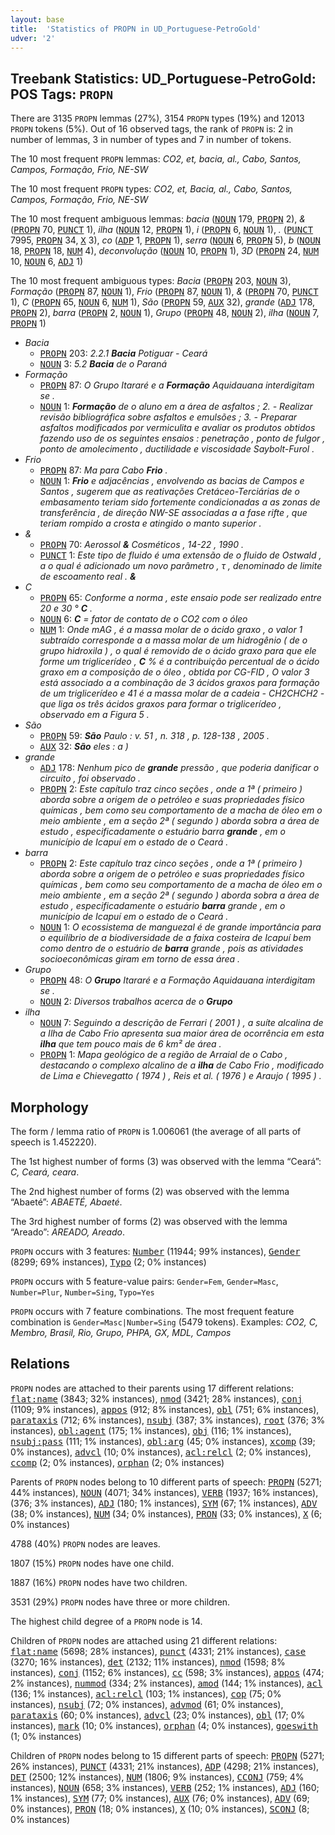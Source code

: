 ```yaml
---
layout: base
title:  'Statistics of PROPN in UD_Portuguese-PetroGold'
udver: '2'
---
```


## Treebank Statistics: UD_Portuguese-PetroGold: POS Tags: `PROPN`

There are 3135 `PROPN` lemmas (27%), 3154 `PROPN` types (19%) and 12013 `PROPN` tokens (5%).
Out of 16 observed tags, the rank of `PROPN` is: 2 in number of lemmas, 3 in number of types and 7 in number of tokens.

The 10 most frequent `PROPN` lemmas: <em>CO2, et, bacia, al., Cabo, Santos, Campos, Formação, Frio, NE-SW</em>

The 10 most frequent `PROPN` types:  <em>CO2, et, Bacia, al., Cabo, Santos, Campos, Formação, Frio, NE-SW</em>

The 10 most frequent ambiguous lemmas: <em>bacia</em> (<tt><a href="pt_petrogold-pos-NOUN.html">NOUN</a></tt> 179, <tt><a href="pt_petrogold-pos-PROPN.html">PROPN</a></tt> 2), <em>&</em> (<tt><a href="pt_petrogold-pos-PROPN.html">PROPN</a></tt> 70, <tt><a href="pt_petrogold-pos-PUNCT.html">PUNCT</a></tt> 1), <em>ilha</em> (<tt><a href="pt_petrogold-pos-NOUN.html">NOUN</a></tt> 12, <tt><a href="pt_petrogold-pos-PROPN.html">PROPN</a></tt> 1), <em>i</em> (<tt><a href="pt_petrogold-pos-PROPN.html">PROPN</a></tt> 6, <tt><a href="pt_petrogold-pos-NOUN.html">NOUN</a></tt> 1), <em>.</em> (<tt><a href="pt_petrogold-pos-PUNCT.html">PUNCT</a></tt> 7995, <tt><a href="pt_petrogold-pos-PROPN.html">PROPN</a></tt> 34, <tt><a href="pt_petrogold-pos-X.html">X</a></tt> 3), <em>co</em> (<tt><a href="pt_petrogold-pos-ADP.html">ADP</a></tt> 1, <tt><a href="pt_petrogold-pos-PROPN.html">PROPN</a></tt> 1), <em>serra</em> (<tt><a href="pt_petrogold-pos-NOUN.html">NOUN</a></tt> 6, <tt><a href="pt_petrogold-pos-PROPN.html">PROPN</a></tt> 5), <em>b</em> (<tt><a href="pt_petrogold-pos-NOUN.html">NOUN</a></tt> 18, <tt><a href="pt_petrogold-pos-PROPN.html">PROPN</a></tt> 18, <tt><a href="pt_petrogold-pos-NUM.html">NUM</a></tt> 4), <em>deconvolução</em> (<tt><a href="pt_petrogold-pos-NOUN.html">NOUN</a></tt> 10, <tt><a href="pt_petrogold-pos-PROPN.html">PROPN</a></tt> 1), <em>3D</em> (<tt><a href="pt_petrogold-pos-PROPN.html">PROPN</a></tt> 24, <tt><a href="pt_petrogold-pos-NUM.html">NUM</a></tt> 10, <tt><a href="pt_petrogold-pos-NOUN.html">NOUN</a></tt> 6, <tt><a href="pt_petrogold-pos-ADJ.html">ADJ</a></tt> 1)

The 10 most frequent ambiguous types:  <em>Bacia</em> (<tt><a href="pt_petrogold-pos-PROPN.html">PROPN</a></tt> 203, <tt><a href="pt_petrogold-pos-NOUN.html">NOUN</a></tt> 3), <em>Formação</em> (<tt><a href="pt_petrogold-pos-PROPN.html">PROPN</a></tt> 87, <tt><a href="pt_petrogold-pos-NOUN.html">NOUN</a></tt> 1), <em>Frio</em> (<tt><a href="pt_petrogold-pos-PROPN.html">PROPN</a></tt> 87, <tt><a href="pt_petrogold-pos-NOUN.html">NOUN</a></tt> 1), <em>&</em> (<tt><a href="pt_petrogold-pos-PROPN.html">PROPN</a></tt> 70, <tt><a href="pt_petrogold-pos-PUNCT.html">PUNCT</a></tt> 1), <em>C</em> (<tt><a href="pt_petrogold-pos-PROPN.html">PROPN</a></tt> 65, <tt><a href="pt_petrogold-pos-NOUN.html">NOUN</a></tt> 6, <tt><a href="pt_petrogold-pos-NUM.html">NUM</a></tt> 1), <em>São</em> (<tt><a href="pt_petrogold-pos-PROPN.html">PROPN</a></tt> 59, <tt><a href="pt_petrogold-pos-AUX.html">AUX</a></tt> 32), <em>grande</em> (<tt><a href="pt_petrogold-pos-ADJ.html">ADJ</a></tt> 178, <tt><a href="pt_petrogold-pos-PROPN.html">PROPN</a></tt> 2), <em>barra</em> (<tt><a href="pt_petrogold-pos-PROPN.html">PROPN</a></tt> 2, <tt><a href="pt_petrogold-pos-NOUN.html">NOUN</a></tt> 1), <em>Grupo</em> (<tt><a href="pt_petrogold-pos-PROPN.html">PROPN</a></tt> 48, <tt><a href="pt_petrogold-pos-NOUN.html">NOUN</a></tt> 2), <em>ilha</em> (<tt><a href="pt_petrogold-pos-NOUN.html">NOUN</a></tt> 7, <tt><a href="pt_petrogold-pos-PROPN.html">PROPN</a></tt> 1)


* <em>Bacia</em>
  * <tt><a href="pt_petrogold-pos-PROPN.html">PROPN</a></tt> 203: <em>2.2.1 <b>Bacia</b> Potiguar - Ceará</em>
  * <tt><a href="pt_petrogold-pos-NOUN.html">NOUN</a></tt> 3: <em>5.2 <b>Bacia</b> de o Paraná</em>
* <em>Formação</em>
  * <tt><a href="pt_petrogold-pos-PROPN.html">PROPN</a></tt> 87: <em>O Grupo Itararé e a <b>Formação</b> Aquidauana interdigitam se .</em>
  * <tt><a href="pt_petrogold-pos-NOUN.html">NOUN</a></tt> 1: <em><b>Formação</b> de o aluno em a área de asfaltos ; 2. - Realizar revisão bibliográfica sobre asfaltos e emulsões ; 3. - Preparar asfaltos modificados por vermiculita e avaliar os produtos obtidos fazendo uso de os seguintes ensaios : penetração , ponto de fulgor , ponto de amolecimento , ductilidade e viscosidade Saybolt-Furol .</em>
* <em>Frio</em>
  * <tt><a href="pt_petrogold-pos-PROPN.html">PROPN</a></tt> 87: <em>Ma para Cabo <b>Frio</b> .</em>
  * <tt><a href="pt_petrogold-pos-NOUN.html">NOUN</a></tt> 1: <em><b>Frio</b> e adjacências , envolvendo as bacias de Campos e Santos , sugerem que as reativações Cretáceo-Terciárias de o embasamento teriam sido fortemente condicionadas a as zonas de transferência , de direção NW-SE associadas a a fase rifte , que teriam rompido a crosta e atingido o manto superior .</em>
* <em>&</em>
  * <tt><a href="pt_petrogold-pos-PROPN.html">PROPN</a></tt> 70: <em>Aerossol <b>&</b> Cosméticos , 14-22 , 1990 .</em>
  * <tt><a href="pt_petrogold-pos-PUNCT.html">PUNCT</a></tt> 1: <em>Este tipo de fluido é uma extensão de o fluido de Ostwald , a o qual é adicionado um novo parâmetro , τ , denominado de limite de escoamento real . <b>&</b></em>
* <em>C</em>
  * <tt><a href="pt_petrogold-pos-PROPN.html">PROPN</a></tt> 65: <em>Conforme a norma , este ensaio pode ser realizado entre 20 e 30 ° <b>C</b> .</em>
  * <tt><a href="pt_petrogold-pos-NOUN.html">NOUN</a></tt> 6: <em><b>C</b> = fator de contato de o CO2 com o óleo</em>
  * <tt><a href="pt_petrogold-pos-NUM.html">NUM</a></tt> 1: <em>Onde mAG , é a massa molar de o ácido graxo , o valor 1 subtraído corresponde a a massa molar de um hidrogênio ( de o grupo hidroxila ) , o qual é removido de o ácido graxo para que ele forme um triglicerídeo , <b>C</b> % é a contribuição percentual de o ácido graxo em a composição de o óleo , obtida por CG-FID , O valor 3 está associado a a combinação de 3 ácidos graxos para formação de um triglicerídeo e 41 é a massa molar de a cadeia - CH2CHCH2 - que liga os três ácidos graxos para formar o triglicerídeo , observado em a Figura 5 .</em>
* <em>São</em>
  * <tt><a href="pt_petrogold-pos-PROPN.html">PROPN</a></tt> 59: <em><b>São</b> Paulo : v. 51 , n. 318 , p. 128-138 , 2005 .</em>
  * <tt><a href="pt_petrogold-pos-AUX.html">AUX</a></tt> 32: <em><b>São</b> eles : a )</em>
* <em>grande</em>
  * <tt><a href="pt_petrogold-pos-ADJ.html">ADJ</a></tt> 178: <em>Nenhum pico de <b>grande</b> pressão , que poderia danificar o circuito , foi observado .</em>
  * <tt><a href="pt_petrogold-pos-PROPN.html">PROPN</a></tt> 2: <em>Este capítulo traz cinco seções , onde a 1ª ( primeiro ) aborda sobre a origem de o petróleo e suas propriedades físico químicas , bem como seu comportamento de a macha de óleo em o meio ambiente , em a seção 2ª ( segundo ) aborda sobra a área de estudo , especificadamente o estuário barra <b>grande</b> , em o município de Icapuí em o estado de o Ceará .</em>
* <em>barra</em>
  * <tt><a href="pt_petrogold-pos-PROPN.html">PROPN</a></tt> 2: <em>Este capítulo traz cinco seções , onde a 1ª ( primeiro ) aborda sobre a origem de o petróleo e suas propriedades físico químicas , bem como seu comportamento de a macha de óleo em o meio ambiente , em a seção 2ª ( segundo ) aborda sobra a área de estudo , especificadamente o estuário <b>barra</b> grande , em o município de Icapuí em o estado de o Ceará .</em>
  * <tt><a href="pt_petrogold-pos-NOUN.html">NOUN</a></tt> 1: <em>O ecossistema de manguezal é de grande importância para o equilíbrio de a biodiversidade de a faixa costeira de Icapuí bem como dentro de o estuário de <b>barra</b> grande , pois as atividades socioeconômicas giram em torno de essa área .</em>
* <em>Grupo</em>
  * <tt><a href="pt_petrogold-pos-PROPN.html">PROPN</a></tt> 48: <em>O <b>Grupo</b> Itararé e a Formação Aquidauana interdigitam se .</em>
  * <tt><a href="pt_petrogold-pos-NOUN.html">NOUN</a></tt> 2: <em>Diversos trabalhos acerca de o <b>Grupo</b></em>
* <em>ilha</em>
  * <tt><a href="pt_petrogold-pos-NOUN.html">NOUN</a></tt> 7: <em>Seguindo a descrição de Ferrari ( 2001 ) , a suíte alcalina de a Ilha de Cabo Frio apresenta sua maior área de ocorrência em esta <b>ilha</b> que tem pouco mais de 6 km² de área .</em>
  * <tt><a href="pt_petrogold-pos-PROPN.html">PROPN</a></tt> 1: <em>Mapa geológico de a região de Arraial de o Cabo , destacando o complexo alcalino de a <b>ilha</b> de Cabo Frio , modificado de Lima e Chievegatto ( 1974 ) , Reis et al. ( 1976 ) e Araujo ( 1995 ) .</em>

## Morphology

The form / lemma ratio of `PROPN` is 1.006061 (the average of all parts of speech is 1.452220).

The 1st highest number of forms (3) was observed with the lemma “Ceará”: <em>C, Ceará, ceara</em>.

The 2nd highest number of forms (2) was observed with the lemma “Abaeté”: <em>ABAETÉ, Abaeté</em>.

The 3rd highest number of forms (2) was observed with the lemma “Areado”: <em>AREADO, Areado</em>.

`PROPN` occurs with 3 features: <tt><a href="pt_petrogold-feat-Number.html">Number</a></tt> (11944; 99% instances), <tt><a href="pt_petrogold-feat-Gender.html">Gender</a></tt> (8299; 69% instances), <tt><a href="pt_petrogold-feat-Typo.html">Typo</a></tt> (2; 0% instances)

`PROPN` occurs with 5 feature-value pairs: `Gender=Fem`, `Gender=Masc`, `Number=Plur`, `Number=Sing`, `Typo=Yes`

`PROPN` occurs with 7 feature combinations.
The most frequent feature combination is `Gender=Masc|Number=Sing` (5479 tokens).
Examples: <em>CO2, C, Membro, Brasil, Rio, Grupo, PHPA, GX, MDL, Campos</em>


## Relations

`PROPN` nodes are attached to their parents using 17 different relations: <tt><a href="pt_petrogold-dep-flat-name.html">flat:name</a></tt> (3843; 32% instances), <tt><a href="pt_petrogold-dep-nmod.html">nmod</a></tt> (3421; 28% instances), <tt><a href="pt_petrogold-dep-conj.html">conj</a></tt> (1109; 9% instances), <tt><a href="pt_petrogold-dep-appos.html">appos</a></tt> (912; 8% instances), <tt><a href="pt_petrogold-dep-obl.html">obl</a></tt> (751; 6% instances), <tt><a href="pt_petrogold-dep-parataxis.html">parataxis</a></tt> (712; 6% instances), <tt><a href="pt_petrogold-dep-nsubj.html">nsubj</a></tt> (387; 3% instances), <tt><a href="pt_petrogold-dep-root.html">root</a></tt> (376; 3% instances), <tt><a href="pt_petrogold-dep-obl-agent.html">obl:agent</a></tt> (175; 1% instances), <tt><a href="pt_petrogold-dep-obj.html">obj</a></tt> (116; 1% instances), <tt><a href="pt_petrogold-dep-nsubj-pass.html">nsubj:pass</a></tt> (111; 1% instances), <tt><a href="pt_petrogold-dep-obl-arg.html">obl:arg</a></tt> (45; 0% instances), <tt><a href="pt_petrogold-dep-xcomp.html">xcomp</a></tt> (39; 0% instances), <tt><a href="pt_petrogold-dep-advcl.html">advcl</a></tt> (10; 0% instances), <tt><a href="pt_petrogold-dep-acl-relcl.html">acl:relcl</a></tt> (2; 0% instances), <tt><a href="pt_petrogold-dep-ccomp.html">ccomp</a></tt> (2; 0% instances), <tt><a href="pt_petrogold-dep-orphan.html">orphan</a></tt> (2; 0% instances)

Parents of `PROPN` nodes belong to 10 different parts of speech: <tt><a href="pt_petrogold-pos-PROPN.html">PROPN</a></tt> (5271; 44% instances), <tt><a href="pt_petrogold-pos-NOUN.html">NOUN</a></tt> (4071; 34% instances), <tt><a href="pt_petrogold-pos-VERB.html">VERB</a></tt> (1937; 16% instances),  (376; 3% instances), <tt><a href="pt_petrogold-pos-ADJ.html">ADJ</a></tt> (180; 1% instances), <tt><a href="pt_petrogold-pos-SYM.html">SYM</a></tt> (67; 1% instances), <tt><a href="pt_petrogold-pos-ADV.html">ADV</a></tt> (38; 0% instances), <tt><a href="pt_petrogold-pos-NUM.html">NUM</a></tt> (34; 0% instances), <tt><a href="pt_petrogold-pos-PRON.html">PRON</a></tt> (33; 0% instances), <tt><a href="pt_petrogold-pos-X.html">X</a></tt> (6; 0% instances)

4788 (40%) `PROPN` nodes are leaves.

1807 (15%) `PROPN` nodes have one child.

1887 (16%) `PROPN` nodes have two children.

3531 (29%) `PROPN` nodes have three or more children.

The highest child degree of a `PROPN` node is 14.

Children of `PROPN` nodes are attached using 21 different relations: <tt><a href="pt_petrogold-dep-flat-name.html">flat:name</a></tt> (5698; 28% instances), <tt><a href="pt_petrogold-dep-punct.html">punct</a></tt> (4331; 21% instances), <tt><a href="pt_petrogold-dep-case.html">case</a></tt> (3270; 16% instances), <tt><a href="pt_petrogold-dep-det.html">det</a></tt> (2132; 11% instances), <tt><a href="pt_petrogold-dep-nmod.html">nmod</a></tt> (1598; 8% instances), <tt><a href="pt_petrogold-dep-conj.html">conj</a></tt> (1152; 6% instances), <tt><a href="pt_petrogold-dep-cc.html">cc</a></tt> (598; 3% instances), <tt><a href="pt_petrogold-dep-appos.html">appos</a></tt> (474; 2% instances), <tt><a href="pt_petrogold-dep-nummod.html">nummod</a></tt> (334; 2% instances), <tt><a href="pt_petrogold-dep-amod.html">amod</a></tt> (144; 1% instances), <tt><a href="pt_petrogold-dep-acl.html">acl</a></tt> (136; 1% instances), <tt><a href="pt_petrogold-dep-acl-relcl.html">acl:relcl</a></tt> (103; 1% instances), <tt><a href="pt_petrogold-dep-cop.html">cop</a></tt> (75; 0% instances), <tt><a href="pt_petrogold-dep-nsubj.html">nsubj</a></tt> (72; 0% instances), <tt><a href="pt_petrogold-dep-advmod.html">advmod</a></tt> (61; 0% instances), <tt><a href="pt_petrogold-dep-parataxis.html">parataxis</a></tt> (60; 0% instances), <tt><a href="pt_petrogold-dep-advcl.html">advcl</a></tt> (23; 0% instances), <tt><a href="pt_petrogold-dep-obl.html">obl</a></tt> (17; 0% instances), <tt><a href="pt_petrogold-dep-mark.html">mark</a></tt> (10; 0% instances), <tt><a href="pt_petrogold-dep-orphan.html">orphan</a></tt> (4; 0% instances), <tt><a href="pt_petrogold-dep-goeswith.html">goeswith</a></tt> (1; 0% instances)

Children of `PROPN` nodes belong to 15 different parts of speech: <tt><a href="pt_petrogold-pos-PROPN.html">PROPN</a></tt> (5271; 26% instances), <tt><a href="pt_petrogold-pos-PUNCT.html">PUNCT</a></tt> (4331; 21% instances), <tt><a href="pt_petrogold-pos-ADP.html">ADP</a></tt> (4298; 21% instances), <tt><a href="pt_petrogold-pos-DET.html">DET</a></tt> (2500; 12% instances), <tt><a href="pt_petrogold-pos-NUM.html">NUM</a></tt> (1806; 9% instances), <tt><a href="pt_petrogold-pos-CCONJ.html">CCONJ</a></tt> (759; 4% instances), <tt><a href="pt_petrogold-pos-NOUN.html">NOUN</a></tt> (658; 3% instances), <tt><a href="pt_petrogold-pos-VERB.html">VERB</a></tt> (252; 1% instances), <tt><a href="pt_petrogold-pos-ADJ.html">ADJ</a></tt> (160; 1% instances), <tt><a href="pt_petrogold-pos-SYM.html">SYM</a></tt> (77; 0% instances), <tt><a href="pt_petrogold-pos-AUX.html">AUX</a></tt> (76; 0% instances), <tt><a href="pt_petrogold-pos-ADV.html">ADV</a></tt> (69; 0% instances), <tt><a href="pt_petrogold-pos-PRON.html">PRON</a></tt> (18; 0% instances), <tt><a href="pt_petrogold-pos-X.html">X</a></tt> (10; 0% instances), <tt><a href="pt_petrogold-pos-SCONJ.html">SCONJ</a></tt> (8; 0% instances)

